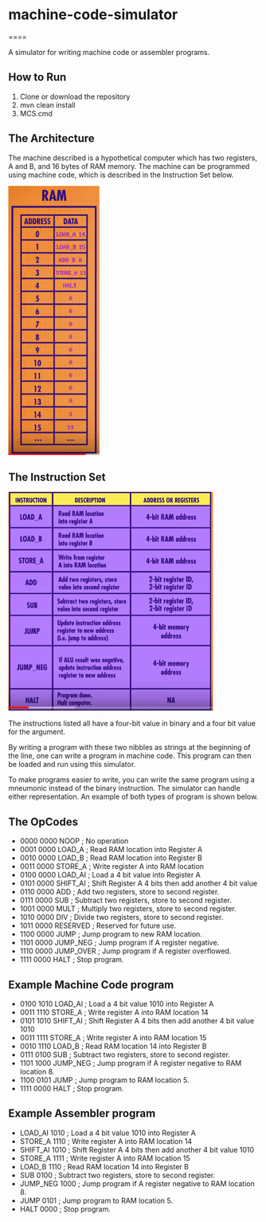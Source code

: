 <h1>machine-code-simulator</h1>
====

A simulator for writing machine code or assembler programs.

<h2>How to Run</h2>

1. Clone or download the repository
2. mvn clean install
3. MCS.cmd


<h2>The Architecture</h2>

The machine described is a hypothetical computer
which has two registers, A and B, and 16 bytes of 
RAM memory. The machine can be programmed using machine
code, which is described in the Instruction Set below.

![Image](doc/memory.png "icon")


<h2>The Instruction Set</h2>

![Image](doc/instructions.png "icon")

The instructions listed all have a four-bit value
in binary and a four bit value for the argument. 

By writing a program with these two nibbles as strings
at the beginning of the line, one can write a program in
machine code. This program can then be loaded and 
run using this simulator.

To make programs easier to write, you can write the same 
program using a mneumonic instead of the binary instruction. 
The simulator can handle either representation. An example of 
both types of program is shown below.
 

<h2>The OpCodes</h2>

* 0000 0000 NOOP       ; No operation
* 0001 0000 LOAD_A     ; Read RAM location into Register A
* 0010 0000 LOAD_B     ; Read RAM location into Register B
* 0011 0000 STORE_A    ; Write register A into RAM location
* 0100 0000 LOAD_AI    ; Load a 4 bit value into Register A
* 0101 0000 SHIFT_AI   ; Shift Register A 4 bits then add another 4 bit value
* 0110 0000 ADD        ; Add two registers, store to second register.
* 0111 0000 SUB        ; Subtract two registers, store to second register.
* 1001 0000 MULT       ; Multiply two registers, store to second register.
* 1010 0000 DIV        ; Divide two registers, store to second register.
* 1011 0000 RESERVED   ; Reserved for future use.
* 1100 0000 JUMP       ; Jump program to new RAM location.
* 1101 0000 JUMP_NEG   ; Jump program if A register negative.
* 1110 0000 JUMP_OVER  ; Jump program if A register overflowed.
* 1111 0000 HALT       ; Stop program.

<h2>Example Machine Code program</h2>

* 0100 1010 LOAD_AI    ; Load a 4 bit value 1010 into Register A
* 0011 1110 STORE_A    ; Write register A into RAM location 14
* 0101 1010 SHIFT_AI   ; Shift Register A 4 bits then add another 4 bit value 1010
* 0011 1111 STORE_A    ; Write register A into RAM location 15
* 0010 1110 LOAD_B     ; Read RAM location 14 into Register B
* 0111 0100 SUB        ; Subtract two registers, store to second register.
* 1101 1000 JUMP_NEG   ; Jump program if A register negative to RAM location 8.
* 1100 0101 JUMP       ; Jump program to RAM location 5.
* 1111 0000 HALT       ; Stop program.

<h2>Example Assembler program</h2>

* LOAD_AI 1010     ; Load a 4 bit value 1010 into Register A
* STORE_A 1110     ; Write register A into RAM location 14
* SHIFT_AI 1010    ; Shift Register A 4 bits then add another 4 bit value 1010
* STORE_A 1111     ; Write register A into RAM location 15
* LOAD_B 1110      ; Read RAM location 14 into Register B
* SUB 0100         ; Subtract two registers, store to second register.
* JUMP_NEG 1000    ; Jump program if A register negative to RAM location 8.
* JUMP 0101        ; Jump program to RAM location 5.
* HALT 0000        ; Stop program.

